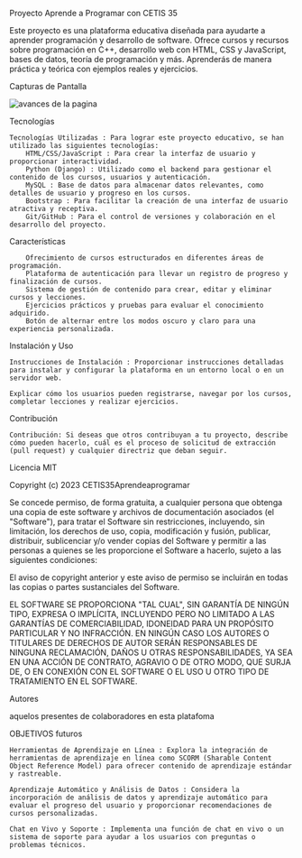 Proyecto Aprende a Programar con CETIS 35

 Este proyecto es una plataforma educativa diseñada para ayudarte a aprender programación y desarrollo de software. Ofrece cursos y recursos sobre programación en C++, desarrollo web con HTML, CSS y JavaScript, bases de datos, teoría de programación y más. Aprenderás de manera práctica y teórica con ejemplos reales y ejercicios. 

Capturas de Pantalla


![avances de la pagina ](screenshots/imagen.png)


Tecnologías 

    Tecnologías Utilizadas : Para lograr este proyecto educativo, se han utilizado las siguientes tecnologías: 
        HTML/CSS/JavaScript : Para crear la interfaz de usuario y proporcionar interactividad. 
        Python (Django) : Utilizado como el backend para gestionar el contenido de los cursos, usuarios y autenticación.
        MySQL : Base de datos para almacenar datos relevantes, como detalles de usuario y progreso en los cursos. 
        Bootstrap : Para facilitar la creación de una interfaz de usuario atractiva y receptiva. 
        Git/GitHub : Para el control de versiones y colaboración en el desarrollo del proyecto. 

Características 

        Ofrecimiento de cursos estructurados en diferentes áreas de programación. 
        Plataforma de autenticación para llevar un registro de progreso y finalización de cursos. 
        Sistema de gestión de contenido para crear, editar y eliminar cursos y lecciones. 
        Ejercicios prácticos y pruebas para evaluar el conocimiento adquirido. 
        Botón de alternar entre los modos oscuro y claro para una experiencia personalizada.

Instalación y Uso 

    Instrucciones de Instalación : Proporcionar instrucciones detalladas para instalar y configurar la plataforma en un entorno local o en un servidor web. 

    Explicar cómo los usuarios pueden registrarse, navegar por los cursos, completar lecciones y realizar ejercicios. 

Contribución 

    Contribución: Si deseas que otros contribuyan a tu proyecto, describe cómo pueden hacerlo, cuál es el proceso de solicitud de extracción (pull request) y cualquier directriz que deban seguir.


Licencia MIT

Copyright (c) 2023 CETIS35Aprendeaprogramar 

Se concede permiso, de forma gratuita, a cualquier persona que obtenga una copia de este software y archivos de documentación asociados (el "Software"), para tratar el Software sin restricciones, incluyendo, sin limitación, los derechos de uso, copia, modificación y fusión, publicar, distribuir, sublicenciar y/o vender copias del Software y permitir a las personas a quienes se les proporcione el Software a hacerlo, sujeto a las siguientes condiciones:

El aviso de copyright anterior y este aviso de permiso se incluirán en todas las copias o partes sustanciales del Software.

EL SOFTWARE SE PROPORCIONA "TAL CUAL", SIN GARANTÍA DE NINGÚN TIPO, EXPRESA O IMPLÍCITA, INCLUYENDO PERO NO LIMITADO A LAS GARANTÍAS DE COMERCIABILIDAD, IDONEIDAD PARA UN PROPÓSITO PARTICULAR Y NO INFRACCIÓN. EN NINGÚN CASO LOS AUTORES O TITULARES DE DERECHOS DE AUTOR SERÁN RESPONSABLES DE NINGUNA RECLAMACIÓN, DAÑOS U OTRAS RESPONSABILIDADES, YA SEA EN UNA ACCIÓN DE CONTRATO, AGRAVIO O DE OTRO MODO, QUE SURJA DE, O EN CONEXIÓN CON EL SOFTWARE O EL USO U OTRO TIPO DE TRATAMIENTO EN EL SOFTWARE.

Autores

aquelos presentes de colaboradores en esta platafoma


OBJETIVOS futuros

    Herramientas de Aprendizaje en Línea : Explora la integración de herramientas de aprendizaje en línea como SCORM (Sharable Content Object Reference Model) para ofrecer contenido de aprendizaje estándar y rastreable. 

    Aprendizaje Automático y Análisis de Datos : Considera la incorporación de análisis de datos y aprendizaje automático para evaluar el progreso del usuario y proporcionar recomendaciones de cursos personalizadas. 

    Chat en Vivo y Soporte : Implementa una función de chat en vivo o un sistema de soporte para ayudar a los usuarios con preguntas o problemas técnicos. 
